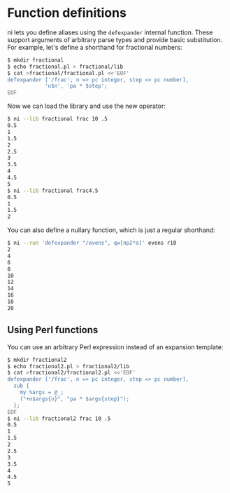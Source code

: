 # Function definitions
ni lets you define aliases using the `defexpander` internal function. These
support arguments of arbitrary parse types and provide basic substitution. For
example, let's define a shorthand for fractional numbers:

```bash
$ mkdir fractional
$ echo fractional.pl > fractional/lib
$ cat >fractional/fractional.pl <<'EOF'
defexpander ['/frac', n => pc integer, step => pc number],
            'n$n', 'pa * $step';
EOF
```

Now we can load the library and use the new operator:

```bash
$ ni --lib fractional frac 10 .5
0.5
1
1.5
2
2.5
3
3.5
4
4.5
5
$ ni --lib fractional frac4.5
0.5
1
1.5
2
```

You can also define a nullary function, which is just a regular shorthand:

```bash
$ ni --run 'defexpander "/evens", qw[np2*a]' evens r10
2
4
6
8
10
12
14
16
18
20
```

## Using Perl functions
You can use an arbitrary Perl expression instead of an expansion template:

```bash
$ mkdir fractional2
$ echo fractional2.pl > fractional2/lib
$ cat >fractional2/fractional2.pl <<'EOF'
defexpander ['/frac', n => pc integer, step => pc number],
  sub {
    my %args = @_;
    ("+n$args{n}", "pa * $args{step}");
  };
EOF
$ ni --lib fractional2 frac 10 .5
0.5
1
1.5
2
2.5
3
3.5
4
4.5
5
```
